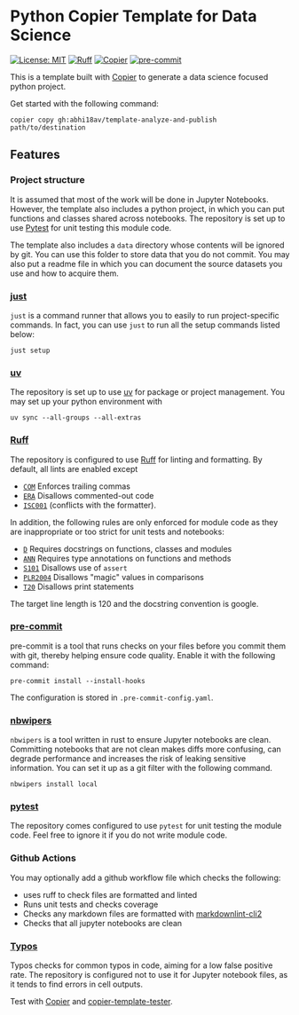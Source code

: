 # Python Copier Template for Data Science

 [![License: MIT](https://img.shields.io/badge/License-MIT-yellow.svg)](https://opensource.org/licenses/MIT)
[![Ruff](https://img.shields.io/endpoint?url=https://raw.githubusercontent.com/astral-sh/ruff/main/assets/badge/v2.json)](https://github.com/astral-sh/ruff)
[![Copier](https://img.shields.io/endpoint?url=https://raw.githubusercontent.com/copier-org/copier/master/img/badge/badge-grayscale-inverted-border-orange.json)](https://github.com/copier-org/copier)
[![pre-commit](https://img.shields.io/badge/pre--commit-enabled-brightgreen?logo=pre-commit)](https://github.com/pre-commit/pre-commit)

This is a template built with [Copier](https://github.com/copier-org/copier) to generate a data science focused python project.

Get started with the following command:

```shell
copier copy gh:abhi18av/template-analyze-and-publish path/to/destination
```

## Features

### Project structure

It is assumed that most of the work will be done in Jupyter Notebooks.
However, the template also includes a python project, in which you can put functions and classes shared across notebooks.
The repository is set up to use [Pytest](https://docs.pytest.org/en/stable/) for unit testing this module code.

The template also includes a `data` directory whose contents will be ignored by git.
You can use this folder to store data that you do not commit.
You may also put a readme file in which you can document the source datasets you use and how to acquire them.

### [just](https://github.com/casey/just)

`just` is a command runner that allows you to easily to run project-specific commands.
In fact, you can use `just` to run all the setup commands listed below:

```shell
just setup
```

### [uv](https://github.com/astral-sh/uv)

The repository is set up to use [uv](https://github.com/astral-sh/uv) for package or project management.
You may set up your python environment with

```shell
uv sync --all-groups --all-extras
```

### [Ruff](https://github.com/astral-sh/ruff)

The repository is configured to use [Ruff](https://github.com/astral-sh/ruff) for linting and formatting.
By default, all lints are enabled except

- [`COM`](https://docs.astral.sh/ruff/rules/#flake8-commas-com) Enforces trailing commas
- [`ERA`](https://docs.astral.sh/ruff/rules/#eradicate-era) Disallows commented-out code
- [`ISC001`](https://docs.astral.sh/ruff/rules/single-line-implicit-string-concatenation/#flake8-executable-exe) (conflicts with the formatter).

In addition, the following rules are only enforced for module code as they are inappropriate or too strict for unit tests and notebooks:

- [`D`](https://docs.astral.sh/ruff/rules/#pydocstyle-d) Requires docstrings on functions, classes and modules
- [`ANN`](https://docs.astral.sh/ruff/rules/#flake8-annotations-ann) Requires type annotations on functions and methods
- [`S101`](https://docs.astral.sh/ruff/rules/assert/) Disallows use of `assert`
- [`PLR2004`](https://docs.astral.sh/ruff/rules/magic-value-comparison/) Disallows "magic" values in comparisons
- [`T20`](https://docs.astral.sh/ruff/rules/#flake8-print-t20) Disallows print statements

The target line length is 120 and the docstring convention is google.

### [pre-commit](https://github.com/pre-commit/pre-commit)

pre-commit is a tool that runs checks on your files before you commit them with git, thereby helping ensure code quality.
Enable it with the following command:

```shell
pre-commit install --install-hooks
```

The configuration is stored in `.pre-commit-config.yaml`.

### [nbwipers](https://github.com/felixgwilliams/nbwipers)

`nbwipers` is a tool written in rust to ensure Jupyter notebooks are clean.
Committing notebooks that are not clean makes diffs more confusing, can degrade performance and increases the risk of leaking sensitive information.
You can set it up as a git filter with the following command.

```shell
nbwipers install local
```

### [pytest](https://docs.pytest.org/en/stable/)

The repository comes configured to use `pytest` for unit testing the module code.
Feel free to ignore it if you do not write module code.

### Github Actions

You may optionally add a github workflow file which checks the following:

- uses ruff to check files are formatted and linted
- Runs unit tests and checks coverage
- Checks any markdown files are formatted with [markdownlint-cli2](https://github.com/DavidAnson/markdownlint-cli2)
- Checks that all jupyter notebooks are clean

### [Typos](https://github.com/crate-ci/typos)

Typos checks for common typos in code, aiming for a low false positive rate.
The repository is configured not to use it for Jupyter notebook files, as it tends to find errors in cell outputs.

Test with [Copier](https://github.com/copier-org/copier) and [copier-template-tester](https://github.com/KyleKing/copier-template-tester).
